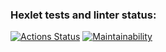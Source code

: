 ### Hexlet tests and linter status:
[![Actions Status](https://github.com/Saimon398/frontend-project-lvl1/workflows/hexlet-check/badge.svg)](https://github.com/Saimon398/frontend-project-lvl1/actions)
[![Maintainability](https://api.codeclimate.com/v1/badges/a99a88d28ad37a79dbf6/maintainability)](https://codeclimate.com/github/codeclimate/codeclimate/maintainability)
